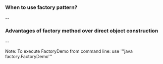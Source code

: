 ### When to use factory pattern?


--

### Advantages of factory method over direct object construction

--


Note:
To execute FactoryDemo from command line:
use '''java factory.FactoryDemo''' 
